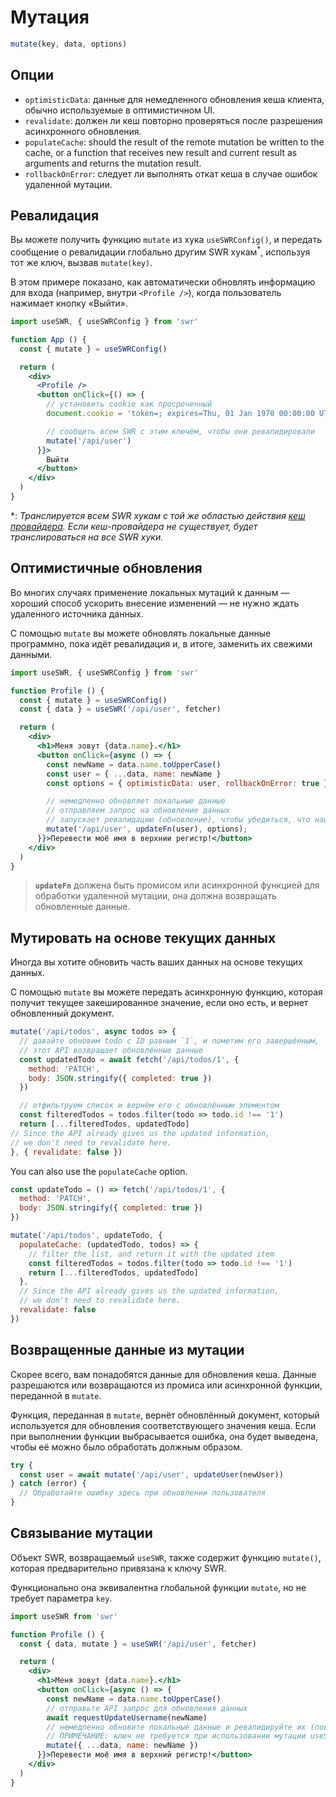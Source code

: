 # Мутация

```js
mutate(key, data, options)
```

## Опции

- `optimisticData`: данные для немедленного обновления кеша клиента, обычно используемые в оптимистичном UI.
- `revalidate`: должен ли кеш повторно проверяться после разрешения асинхронного обновления.
- `populateCache`: should the result of the remote mutation be written to the cache, or a function that receives new result and current result as arguments and returns the mutation result.
- `rollbackOnError`: следует ли выполнять откат кеша в случае ошибок удаленной мутации.

## Ревалидация

Вы можете получить функцию `mutate` из хука `useSWRConfig()`, и передать сообщение о ревалидации глобально другим SWR хукам<sup>\*</sup>, используя тот же ключ, вызвав `mutate(key)`.

В этом примере показано, как автоматически обновлять информацию для входа (например, внутри `<Profile />`), когда пользователь нажимает кнопку «Выйти».

```jsx
import useSWR, { useSWRConfig } from 'swr'

function App () {
  const { mutate } = useSWRConfig()

  return (
    <div>
      <Profile />
      <button onClick={() => {
        // установить cookie как просроченный
        document.cookie = 'token=; expires=Thu, 01 Jan 1970 00:00:00 UTC; path=/;'

        // сообщить всем SWR с этим ключём, чтобы они ревалидировали
        mutate('/api/user')
      }}>
        Выйти
      </button>
    </div>
  )
}
```

\*: _Транслируется всем SWR хукам с той же областью действия [кеш провайдера](/docs/cache). Если кеш-провайдера не существует, будет транслироваться на все SWR хуки._

## Оптимистичные обновления

Во многих случаях применение локальных мутаций к данным — хороший способ ускорить внесение изменений — не нужно ждать удаленного источника данных.

С помощью `mutate` вы можете обновлять локальные данные программно, пока идёт ревалидация и, в итоге, заменить их свежими данными.

```jsx
import useSWR, { useSWRConfig } from 'swr'

function Profile () {
  const { mutate } = useSWRConfig()
  const { data } = useSWR('/api/user', fetcher)

  return (
    <div>
      <h1>Меня зовут {data.name}.</h1>
      <button onClick={async () => {
        const newName = data.name.toUpperCase()
        const user = { ...data, name: newName }
        const options = { optimisticData: user, rollbackOnError: true }

        // немедленно обновляет локальные данные
        // отправляем запрос на обновление данных
        // запускает ревалидацию (обновление), чтобы убедиться, что наши локальные данные верны
        mutate('/api/user', updateFn(user), options);
      }}>Перевести моё имя в верхнии регистр!</button>
    </div>
  )
}
```

> **`updateFn`** должена быть промисом или асинхронной функцией для обработки удаленной мутации, она должна возвращать обновленные данные.

## Мутировать на основе текущих данных

Иногда вы хотите обновить часть ваших данных на основе текущих данных.

С помощью `mutate` вы можете передать асинхронную функцию, которая получит текущее закешированное значение, если оно есть, и вернет обновленный документ.

```jsx
mutate('/api/todos', async todos => {
  // давайте обновим todo с ID равным `1`, и пометим его завершённым,
  // этот API возвращает обновлённые данные
  const updatedTodo = await fetch('/api/todos/1', {
    method: 'PATCH',
    body: JSON.stringify({ completed: true })
  })

  // отфильтруем список и вернём его с обновлённым элементом
  const filteredTodos = todos.filter(todo => todo.id !== '1')
  return [...filteredTodos, updatedTodo]
// Since the API already gives us the updated information,
// we don't need to revalidate here.
}, { revalidate: false })
```

You can also use the `populateCache` option.

```jsx
const updateTodo = () => fetch('/api/todos/1', {
  method: 'PATCH',
  body: JSON.stringify({ completed: true })
})

mutate('/api/todos', updateTodo, {
  populateCache: (updatedTodo, todos) => {
    // filter the list, and return it with the updated item
    const filteredTodos = todos.filter(todo => todo.id !== '1')
    return [...filteredTodos, updatedTodo]
  },
  // Since the API already gives us the updated information,
  // we don't need to revalidate here.
  revalidate: false
})
```

## Возвращенные данные из мутации

Скорее всего, вам понадобятся данные для обновления кеша. Данные разрешаются или возвращаются из промиса или асинхронной функции, переданной в `mutate`.

Функция, переданная в `mutate`, вернёт обновлённый документ, который используется для обновления соответствующего значения кеша. Если при выполнении функции выбрасывается ошибка, она будет выведена, чтобы её можно было обработать должным образом.

```jsx
try {
  const user = await mutate('/api/user', updateUser(newUser))
} catch (error) {
  // Обработайте ошибку здесь при обновлении пользователя
}
```

## Связывание мутации

Объект SWR, возвращаемый `useSWR`, также содержит функцию `mutate()`, которая предварительно привязана к ключу SWR.

Функционально она эквивалентна глобальной функции `mutate`, но не требует параметра `key`.

```jsx
import useSWR from 'swr'

function Profile () {
  const { data, mutate } = useSWR('/api/user', fetcher)

  return (
    <div>
      <h1>Меня зовут {data.name}.</h1>
      <button onClick={async () => {
        const newName = data.name.toUpperCase()
        // отправьте API запрос для обновления данных
        await requestUpdateUsername(newName)
        // немедленно обновите локальные данные и ревалидируйте их (повторная выборка)
        // ПРИМЕЧАНИЕ: ключ не требуется при использовании мутации useSWR, поскольку он предварительно привязан
        mutate({ ...data, name: newName })
      }}>Перевести моё имя в верхний регистр!</button>
    </div>
  )
}
```
